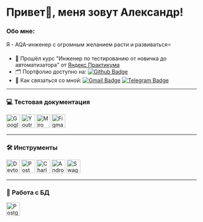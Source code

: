 # Привет👋, меня зовут Александр!
### Обо мне:
Я - AQA-инженер с огромным желанием расти и развиваться⭐
- 📖 Прошёл курс "Инженер по тестированию от новичка до автоматизатора" от  [Яндекс Практикума](https://practicum.yandex.ru)
- 🗂️ Портфолио доступно на: [![Github Badge](https://img.shields.io/badge/GitHub-100000?style=for-the-badge&logo=github&logoColor=white)](https://github.com/Alexander-Lyapunov/QA_Yandex_Practicum)
- 📩 Как связаться со мной: [![Gmail Badge](https://img.shields.io/badge/-mail-blue?style=flat&logo=Gmail&logoColor=white)](mailto:lagrand1@yandex.ru)  [![Telegram Badge](https://img.shields.io/badge/-Alexander-blue?style=flat&logo=Telegram&logoColor=white)](https://t.me/LyapunovQA)

----

 ### 💻 Тестовая документация
<p align="left"> 
  <a href="https://docs.google.com/" target="_blank" rel="noreferrer"><img src="https://cdn-icons-png.flaticon.com/512/5968/5968557.png" width="36" height="36" alt="Google Sheets" /></a>
  <a href="https://www.jetbrains.com/youtrack/" target="_blank" rel="noreferrer"><img src="https://upload.wikimedia.org/wikipedia/commons/9/95/YouTrack_Icon.png" width="36" height="36" alt="Youtrack" /></a>
  <a href="https://miro.com/" target="_blank" rel="noreferrer"><img src="https://w7.pngwing.com/pngs/885/629/png-transparent-miro-hd-logo-thumbnail.png" width="36" height="36" alt="Miro" /></a>
 <a href="https://www.figma.com/" target="_blank" rel="noreferrer"><img src="https://raw.githubusercontent.com/danielcranney/readme-generator/main/public/icons/skills/figma-colored.svg" width="36" height="36" alt="Figma" /></a>
</p> 

----

### 🛠 Инструменты
<p align="left"> 
   <a><img src="https://d33wubrfki0l68.cloudfront.net/38b5c953a4667366685d55db55d057c86db1fc54/a0fdc/static/acae6b24d940347661ca901ea07f47c1/chrome-dev-logo-icon.png" width="36" height="36" alt="Devtools" /></a>
  <a href="https://www.postman.com/" target="_blank" rel="noreferrer"><img src="https://voyager.postman.com/logo/postman-logo-icon-orange.svg" title="postman" width="36" height="36" alt="Postman" /></a>
  <a href="https://www.charlesproxy.com/" target="_blank" rel="noreferrer"><img src="https://davidwalsh.name/demo/charlesproxyicon.svg" width="36" height="36" alt="Charles" /></a>
  <a href="https://developer.android.com/studio/" target="_blank" rel="noreferrer"><img src="https://cdn.icon-icons.com/icons2/3053/PNG/512/android_studio_alt_macos_bigsur_icon_190394.png" width="36" height="36" alt="Android Studio" /></a>
  <a><img src="https://static.tildacdn.com/tild6431-3463-4161-b339-613661656231/swagger.png" width="36" height="36" alt="Swagger" /></a>
  </p> 

  ----

  ### 💾 Работа с БД
  <p align="left"> 
     <a href="https://www.postgresql.org/" target="_blank" rel="noreferrer"><img src="https://raw.githubusercontent.com/danielcranney/readme-generator/main/public/icons/skills/postgresql-colored.svg" width="36" height="36" alt="PostgreSQL" /></a>
    </p> 
